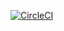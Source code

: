 [![CircleCI](https://circleci.com/gh/sanjay-shah/aqua-docker-test.svg?style=shield)](https://circleci.com/gh/sanjay-shah/aqua-docker-test)
